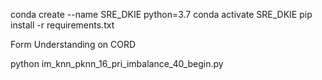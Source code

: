 conda create --name SRE_DKIE python=3.7
conda activate SRE_DKIE
pip install -r requirements.txt


Form Understanding on CORD 

python im_knn_pknn_16_pri_imbalance_40_begin.py
